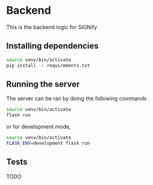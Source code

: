 # Backend

This is the backend logic for SIGNify

## Installing dependencies
 ```sh
 source venv/bin/activate
 pip install -r requirements.txt
 ```

## Running the server

The server can be ran by doing the following commands
```sh
source venv/bin/activate
flask run
```
or for development mode,
```sh
source venv/bin/activate
FLASK_ENV=development flask run
```

## Tests
TODO